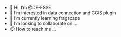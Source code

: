 - 👋 Hi, I’m @DE-ESSE
- 👀 I’m interested in data connection and GGIS plugin
- 🌱 I’m currently learning fragscape
- 💞️ I’m looking to collaborate on ...
- 📫 How to reach me ...

<!---
DE-ESSE/DE-ESSE is a ✨ special ✨ repository because its `README.md` (this file) appears on your GitHub profile.
You can click the Preview link to take a look at your changes.
--->
